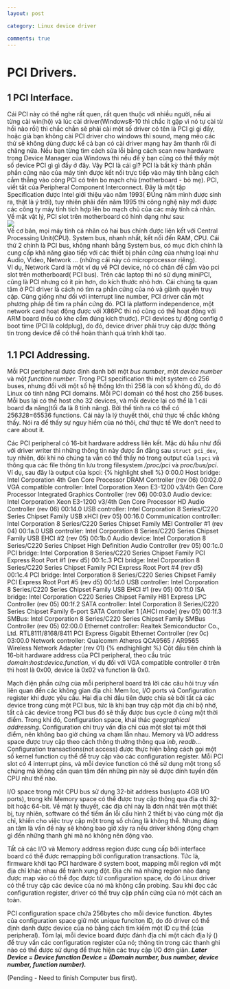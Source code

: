 ```yaml
---
layout: post

category: Linux device driver

comments: true
---
```

# PCI Drivers.

## 1 PCI Interface.
Cái PCI này có thể nghe rất quen, rất quen thuộc với nhiều người, nếu ai từng cài win(hộ) và lúc cài driver(Windows8-10 thì chắc ít gặp vì nó tự cài từ hồi nào rồi) thì chắc chắn sẽ phải cài một số driver có tên là PCI gì gì đấy, hoặc giả bạn không cài PCI driver cho windows thì sound, mạng mẽo các thứ sẽ không dùng được kể cả bạn có cài driver mạng hay âm thanh rồi đi chăng nữa. Nếu bạn từng tìm cách sửa lỗi bằng cách scan new hardware trong Device Manager của Windows thì nếu để ý bạn cũng có thể thấy một số device PCI gì gì đấy ở đây. Vậy PCI là cái gì?
PCI là bất kỳ thành phần phần cứng nào của máy tính được kết nối trực tiếp vào máy tính bằng cách cắm thẳng vào công PCI có trên bo mạch chủ (motherboard - bỏ mẹ). PCI, viết tắt của Peripheral Component Interconnect. Đây là một tập Specification được Intel giới thiệu vào năm 1993( ĐÚng năm mình được sinh ra, thật là ý trời), tuy nhiên phải đến năm 1995 thì công nghệ này mới được các công ty máy tính tích hợp lên bo mạch chủ của các máy tính cá nhân. Về mặt vật lý, PCI slot trên motherboard có hình dạng như sau:<br/>
<img src="https://cmeimg-a.akamaihd.net/640/photos.demandstudios.com/getty/article/228/192/493830023.jpg">
<br/>
Về cơ bản, mọi máy tính cá nhân có hai bus chính được liên kết với Central Processing Unit(CPU). System bus, nhanh nhất, kết nối đến RAM, CPU. Cái thứ 2 chính là PCI bus, không nhanh bằng System bus, có mục đích chính là cung cấp khả năng giao tiếp với các thiết bị phần cứng của nhưng loại như Audio, Video, Network ... (những cái này có microprocessor riêng). 
<br/>
Ví dụ, Network Card là một ví dụ về PCI device, nó có chân để cắm vào pci slot trên motherboard( PCI bus). Trên các laptop thì nó sử dụng miniPCI, cũng là PCI nhưng có ít pin hơn, do kích thước nhỏ hơn.
Cái chúng ta quan tâm ở PCI driver là cách nó tìm ra phần cứng của nó và giành quyền truy cập. Cũng giống như đối với interrupt line number, PCI driver cần một phương pháp để tìm ra phần cứng đó.
PCI là platform independence, một network card hoạt động được với X86PC thì nó cũng có thể hoạt động với ARM board (nếu có khe cắm đúng kích thước). PCI devices tự động config ở boot time (PCI là coldplug), do đó, device driver phải truy cập dược thông tin trong device để có thể hoàn thành quá trình khởi tạo.

## 1.1 PCI Addressing.
Mỗi PCI peripheral được định danh bởi một <i>bus number</i>, một <i>device number</i> và một <i>function number</i>. Trong PCI specification thì một system có 256 buses, nhưng đối với một số hệ thống lớn thì 256 là con số không đủ, do đó Linux có tính năng PCI domains. Mỗi PCI domain có thể host cho 256 buses. Mỗi bus lại có thể host cho 32 devices, và mỗi device lại có thể là 1 cái board đa năng(tối đa là 8 tính năng). Bởi thế tính ra có thể có 256*32*8=65536 functions. Cái này là lý thuyết thôi, chứ thực tế chắc không thấy. Nói ra để thấy sự nguy hiểm của nó thôi, chứ thực tế We don't need to care about it.

Các PCI peripheral có 16-bit hardware address liên kết. Mặc dù hầu như đối với driver writer thì những thông tin này được ẩn đằng sau <code>struct pci_dev</code>, tuy nhiên, đôi khi nó chúng ta vẫn có thể thấy nó trong output của <code>lspci</code> và thông qua các file thông tin lưu trong filesystem <i>/proc/pci</i> và <i>proc/bus/pci</i>. 
Ví dụ, sau đây là output của lspci:
{% highlight shell %}
0:00.0 Host bridge: Intel Corporation 4th Gen Core Processor DRAM Controller (rev 06)
00:02.0 VGA compatible controller: Intel Corporation Xeon E3-1200 v3/4th Gen Core Processor Integrated Graphics Controller (rev 06)
00:03.0 Audio device: Intel Corporation Xeon E3-1200 v3/4th Gen Core Processor HD Audio Controller (rev 06)
00:14.0 USB controller: Intel Corporation 8 Series/C220 Series Chipset Family USB xHCI (rev 05)
00:16.0 Communication controller: Intel Corporation 8 Series/C220 Series Chipset Family MEI Controller #1 (rev 04)
00:1a.0 USB controller: Intel Corporation 8 Series/C220 Series Chipset Family USB EHCI #2 (rev 05)
00:1b.0 Audio device: Intel Corporation 8 Series/C220 Series Chipset High Definition Audio Controller (rev 05)
00:1c.0 PCI bridge: Intel Corporation 8 Series/C220 Series Chipset Family PCI Express Root Port #1 (rev d5)
00:1c.3 PCI bridge: Intel Corporation 8 Series/C220 Series Chipset Family PCI Express Root Port #4 (rev d5)
00:1c.4 PCI bridge: Intel Corporation 8 Series/C220 Series Chipset Family PCI Express Root Port #5 (rev d5)
00:1d.0 USB controller: Intel Corporation 8 Series/C220 Series Chipset Family USB EHCI #1 (rev 05)
00:1f.0 ISA bridge: Intel Corporation C220 Series Chipset Family H81 Express LPC Controller (rev 05)
00:1f.2 SATA controller: Intel Corporation 8 Series/C220 Series Chipset Family 6-port SATA Controller 1 [AHCI mode] (rev 05)
00:1f.3 SMBus: Intel Corporation 8 Series/C220 Series Chipset Family SMBus Controller (rev 05)
02:00.0 Ethernet controller: Realtek Semiconductor Co., Ltd. RTL8111/8168/8411 PCI Express Gigabit Ethernet Controller (rev 0c)
03:00.0 Network controller: Qualcomm Atheros QCA9565 / AR9565 Wireless Network Adapter (rev 01)
{% endhighlight %}
Cột đầu tiên chính là 16-bit hardware address của PCI peripheral, theo cầu trúc <i>domain:host:device.function</i>, ví dụ đối với VGA compatible controller ở trên thì host là 0x00, device là 0x02 và function là 0x0.

Mạch điện phần cứng của mỗi peripheral board trả lời các câu hỏi truy vấn liên quan đến các không gian địa chỉ: Mem loc, I/O ports và Configuration register khi được yêu cầu. Hai địa chỉ đầu tiên được chia sẻ bởi tất cả các device trong cùng một PCI bus, tức là khi bạn truy cập một địa chỉ bộ nhớ, tất cả các device trong PCI bus đó sẽ thấy được bus cycle ở cùng một thời điểm. Trong khi đó, Configuration space, khai thác <i>geographical addressing</i>. Configuration chỉ truy vấn địa chỉ của một slot tại một thời điểm, nên không bao giờ chúng va chạm lẫn nhau. Memory và I/O address space được truy cập theo cách thông thường thông qua <i>inb</i>, <i>readb</i>... Configuration transactions(not access) được thực hiện bằng cách gọi một số kernel function cụ thể để truy cập vào các configuration register. Mỗi PCI slot có 4 interrupt pins, và mỗi device function có thể sử dụng một trong số chúng mà không cần quan tâm đến những pin này sẽ được đính tuyền đến CPU như thế nào.

I/O space trong một CPU bus sử dụng 32-bit address bus(upto 4GB I/O ports), trong khi Memory space có thể được truy cập thông qua địa chỉ 32-bit hoặc 64-bit. Về mặt lý thuyết, các địa chỉ này là đơn nhất trên một thiết bị, tuy nhiên, software có thể tiềm ẩn lỗi cấu hình 2 thiết bị vào cùng một địa chỉ, khiến cho việc truy cập một trong số chúng là không thể. Nhưng đáng an tâm là vấn đề này sẽ không bao giờ xảy ra nếu driver không động chạm gì đến những thanh ghi mà nó không nên động vào. 

Tất cả các I/O và Memory address region được cung cấp bởi interface board có thể được remapping bởi configuration transactions. Tức là, firmware khởi tạo PCI hardware ở system boot, mapping mỗi region với một địa chỉ khác nhau để tránh xung đột. Địa chỉ mà những region nào đang được map vào có thể đọc được từ configuration space, do đó Linux driver có thể truy cập các device của nó mà không cần probing. Sau khi đọc các configuration register, driver có thể truy cập phần cứng của nó một cách an toàn.

PCI configuration space chứa 256bytes cho mỗi device function. 4bytes của configuration space giữ một unique funciton ID, do đó driver có thể định danh được device của nó bằng cách tìm kiếm một ID cụ thể (của peripheral). Tóm lại, mỗi device board được đánh địa chỉ một cách địa lý () để truy vấn các configuration register của nó; thông tin trong các thanh ghi nào có thể được sử dụng để thực hiện các truy cập I/O đơn giản.
<b><i>
Later 
Device = Device function
Device = (Domain number, bus number, device number, function number).
</i></b>

(Pending - Need to finish Computer bus first).